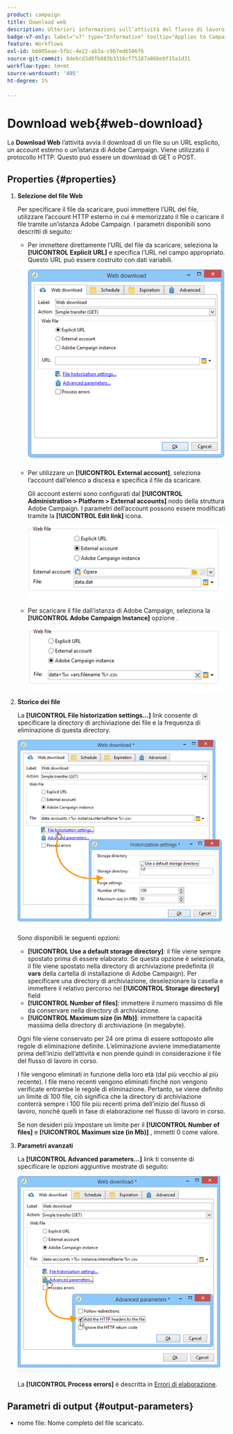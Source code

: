 ```yaml
---
product: campaign
title: Download web
description: Ulteriori informazioni sull'attività del flusso di lavoro per il download del web
badge-v7-only: label="v7" type="Informative" tooltip="Applies to Campaign Classic v7 only"
feature: Workflows
exl-id: b6005eae-5fbc-4e22-ab3a-c9b7ed6506f6
source-git-commit: 8debcd3d8fb883b3316cf75187a86bebf15a1d31
workflow-type: tm+mt
source-wordcount: '405'
ht-degree: 1%

---
```


# Download web{#web-download}



La **Download Web** l’attività avvia il download di un file su un URL esplicito, un account esterno o un’istanza di Adobe Campaign. Viene utilizzato il protocollo HTTP. Questo può essere un download di GET o POST.

## Properties {#properties}

1. **Selezione del file Web**

   Per specificare il file da scaricare, puoi immettere l’URL del file, utilizzare l’account HTTP esterno in cui è memorizzato il file o caricare il file tramite un’istanza Adobe Campaign. I parametri disponibili sono descritti di seguito:

   * Per immettere direttamente l’URL del file da scaricare, seleziona la **[!UICONTROL Explicit URL]** e specifica l’URL nel campo appropriato. Questo URL può essere costruito con dati variabili.

      ![](assets/download_web_edit.png)

   * Per utilizzare un **[!UICONTROL External account]**, seleziona l’account dall’elenco a discesa e specifica il file da scaricare.

      Gli account esterni sono configurati dal **[!UICONTROL Administration > Platform > External accounts]** nodo della struttura Adobe Campaign. I parametri dell’account possono essere modificati tramite la **[!UICONTROL Edit link]** icona.

      ![](assets/download_web_edit_external.png)

   * Per scaricare il file dall’istanza di Adobe Campaign, seleziona la **[!UICONTROL Adobe Campaign Instance]** opzione .

      ![](assets/download_web_edit_instance.png)

1. **Storico dei file**

   La **[!UICONTROL File historization settings...]** link consente di specificare la directory di archiviazione dei file e la frequenza di eliminazione di questa directory.

   ![](assets/download_web_edit_hist.png)

   Sono disponibili le seguenti opzioni:

   * **[!UICONTROL Use a default storage directory]**: il file viene sempre spostato prima di essere elaborato. Se questa opzione è selezionata, il file viene spostato nella directory di archiviazione predefinita (il **vars** della cartella di installazione di Adobe Campaign). Per specificare una directory di archiviazione, deselezionare la casella e immettere il relativo percorso nel **[!UICONTROL Storage directory]** field
   * **[!UICONTROL Number of files]**: immettere il numero massimo di file da conservare nella directory di archiviazione.
   * **[!UICONTROL Maximum size (in Mb)]**: immettere la capacità massima della directory di archiviazione (in megabyte).

   Ogni file viene conservato per 24 ore prima di essere sottoposto alle regole di eliminazione definite. L’eliminazione avviene immediatamente prima dell’inizio dell’attività e non prende quindi in considerazione il file del flusso di lavoro in corso.

   I file vengono eliminati in funzione della loro età (dal più vecchio al più recente). I file meno recenti vengono eliminati finché non vengono verificate entrambe le regole di eliminazione. Pertanto, se viene definito un limite di 100 file, ciò significa che la directory di archiviazione conterrà sempre i 100 file più recenti prima dell’inizio del flusso di lavoro, nonché quelli in fase di elaborazione nel flusso di lavoro in corso.

   Se non desideri più impostare un limite per il **[!UICONTROL Number of files]** e **[!UICONTROL Maximum size (in Mb)]** , immetti 0 come valore.

1. **Parametri avanzati**

   La **[!UICONTROL Advanced parameters...]** link ti consente di specificare le opzioni aggiuntive mostrate di seguito:

   ![](assets/download_web_edit_advanced.png)

   La **[!UICONTROL Process errors]** è descritta in [Errori di elaborazione](monitoring-workflow-execution.md#processing-errors).

## Parametri di output {#output-parameters}

* nome file: Nome completo del file scaricato.
